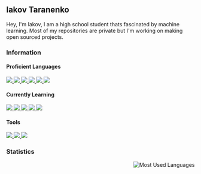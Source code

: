 ## Iakov Taranenko
Hey, I'm Iakov, I am a high school student thats fascinated by machine learning. Most of my repositories are private but I'm working on making open sourced projects.


### Information
#### Proficient Languages
<a href="https://github.com/IakovTaranenko/IakovTaranenko/blob/main/README.md"> <img src="https://img.shields.io/badge/Python-3776AB?style=for-the-badge&logo=python&logoColor=white"/> </a>
<a href="https://github.com/IakovTaranenko/IakovTaranenko/blob/main/README.md"> <img src="https://img.shields.io/badge/javascript-F7DF1E?style=for-the-badge&logo=javascript&logoColor=white"/> </a>
<a href="https://github.com/IakovTaranenko/IakovTaranenko/blob/main/README.md"> <img src="https://img.shields.io/badge/C%23-239120?style=for-the-badge&logo=c-sharp&logoColor=white"/> </a>
<a href="https://github.com/IakovTaranenko/IakovTaranenko/blob/main/README.md"> <img src="https://img.shields.io/badge/lua-2C2D72?style=for-the-badge&logo=lua&logoColor=white"/> </a>
<a href="https://github.com/IakovTaranenko/IakovTaranenko/blob/main/README.md"> <img src="https://img.shields.io/badge/-git-F05032?style=for-the-badge&logo=git&logoColor=white"/> </a>
<a href="https://github.com/IakovTaranenko/IakovTaranenko/blob/main/README.md"> <img src="https://img.shields.io/badge/-npm-CB3837?style=for-the-badge&logo=npm&logoColor=white"/> </a>

#### Currently Learning 
<a href="https://github.com/IakovTaranenko/IakovTaranenko/blob/main/README.md"> <img src="https://img.shields.io/badge/C%2B%2B-00599C?style=for-the-badge&logo=c%2B%2B&logoColor=white"/> </a>
<a href="https://github.com/IakovTaranenko/IakovTaranenko/blob/main/README.md"> <img src="https://img.shields.io/badge/java-007396?style=for-the-badge&logo=java&logoColor=white"/> </a>
<a href="https://github.com/IakovTaranenko/IakovTaranenko/blob/main/README.md"> <img src="https://img.shields.io/badge/-Node.js-339933?style=for-the-badge&logo=node.js&logoColor=white"/> </a>
<a href="https://github.com/IakovTaranenko/IakovTaranenko/blob/main/README.md"> <img src="https://img.shields.io/badge/-ReactJs-61DAFB?style=for-the-badge&logo=react&logoColor=white"/> </a>
<a href="https://github.com/IakovTaranenko/IakovTaranenko/blob/main/README.md"> <img src="https://img.shields.io/badge/.NET-5C2D91?style=for-the-badge&logo=.net&logoColor=white"/> </a>

#### Tools 
<a href="https://github.com/IakovTaranenko/IakovTaranenko/blob/main/README.md"> <img src="https://img.shields.io/badge/Microsoft_Azure-0089D6?style=for-the-badge&logo=microsoft-azure&logoColor=white"/> </a>
<a href="https://github.com/IakovTaranenko/IakovTaranenko/blob/main/README.md"> <img src="https://img.shields.io/badge/Heroku-430098?style=for-the-badge&logo=heroku&logoColor=white"/> </a>
<a href="https://github.com/IakovTaranenko/IakovTaranenko/blob/main/README.md"> <img src="https://img.shields.io/badge/Unity-000000?style=for-the-badge&logo=unity&logoColor=white"/> </a>

### Statistics
<a href="https://github.com/IakovTaranenko/IakovTaranenko/blob/main/README.md"><img style="float: right;" alt="Most Used Languages" src="https://github-readme-stats.vercel.app/api/top-langs/?username=IakovTaranenko&layout=compact&hide_border=true&theme=dark" /> </a> <br>
